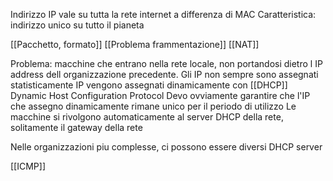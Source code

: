 Indirizzo IP vale su tutta la rete internet a differenza di MAC
Caratteristica: indirizzo unico su tutto il pianeta

[[Pacchetto, formato]]
[[Problema frammentazione]]
[[NAT]]

Problema: macchine che entrano nella rete locale, non portandosi dietro l IP address dell organizzazione precedente. 
Gli IP non sempre sono assegnati statisticamente
IP vengono assegnati dinamicamente con [[DHCP]] Dynamic Host Configuration Protocol
Devo ovviamente garantire che l'IP che assegno dinamicamente rimane unico per il periodo di utilizzo
Le macchine si rivolgono automaticamente al server DHCP della rete, solitamente il gateway della rete

Nelle organizzazioni piu complesse, ci possono essere diversi DHCP server 

[[ICMP]]